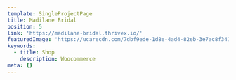 ```yaml
---
template: SingleProjectPage
title: Madilane Bridal
position: 5
link: 'https://madilane-bridal.thrivex.io/'
featuredImage: 'https://ucarecdn.com/7dbf9ede-1d8e-4ad4-82eb-3e7ac8f34199/'
keywords:
  - title: Shop
    description: Woocommerce
meta: {}
---
```


